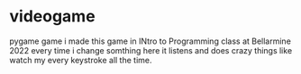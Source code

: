 # videogame
 pygame game
i made this game in INtro to Programming class at Bellarmine 2022
every time i change somthing here it listens and does crazy things like watch my every keystroke all the time.